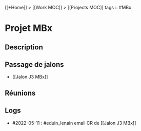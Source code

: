 [[+Home]] > [[Work MOC]] > [[Projects MOC]]
tags :: #MBx

# Projet MBx

## Description

## Passage de jalons
- [[Jalon J3 MBx]]

## Réunions


## Logs

- #2022-05-11 : #eduin_lenain email CR de [[Jalon J3 MBx]]
